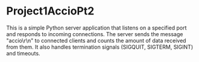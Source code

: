# Project1AccioPt2
This is a simple Python server application that listens on a specified port and responds to incoming connections. The server sends the message "accio\r\n" to connected clients and counts the amount of data received from them. It also handles termination signals (SIGQUIT, SIGTERM, SIGINT) and timeouts.
